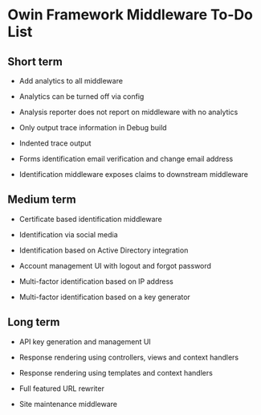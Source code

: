 # Owin Framework Middleware To-Do List

## Short term

* Add analytics to all middleware

* Analytics can be turned off via config

* Analysis reporter does not report on middleware with no analytics

* Only output trace information in Debug build

* Indented trace output

* Forms identification email verification and change email address

* Identification middleware exposes claims to downstream middleware

## Medium term

* Certificate based identification middleware

* Identification via social media

* Identification based on Active Directory integration

* Account management UI with logout and forgot password

* Multi-factor identification based on IP address

* Multi-factor identification based on a key generator

## Long term

* API key generation and management UI

* Response rendering using controllers, views and context handlers

* Response rendering using templates and context handlers

* Full featured URL rewriter

* Site maintenance middleware